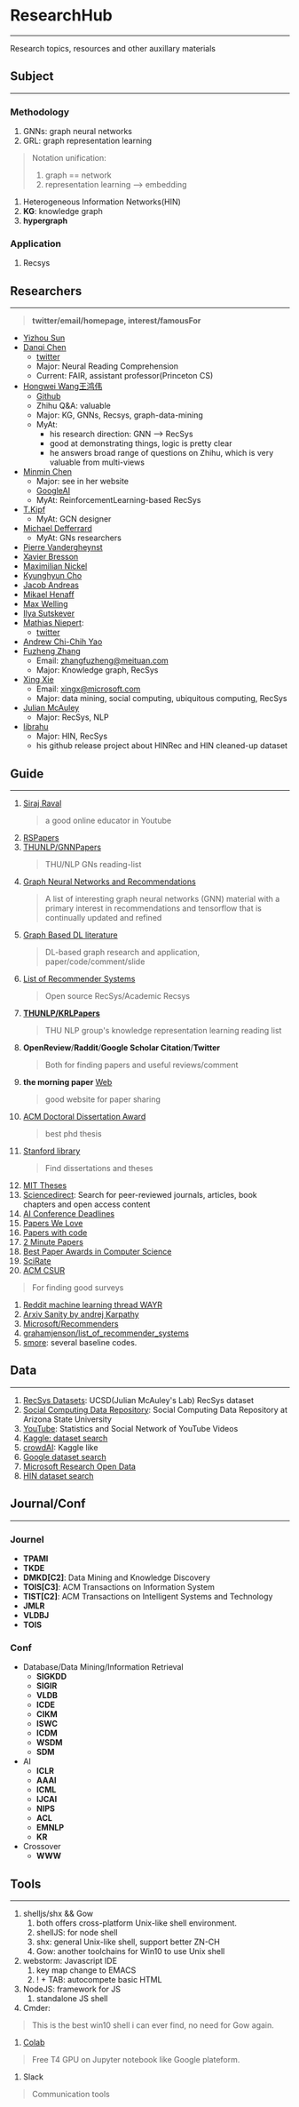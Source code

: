 # ResearchHub
---
Research topics, resources and other auxillary materials

## Subject
---
### Methodology
1. GNNs: graph neural networks
1. GRL: graph representation learning
  > Notation unification:
  >   1. graph == network
  >   1. representation learning --> embedding
1. Heterogeneous Information Networks(HIN)
  1. **KG**: knowledge graph
  1. **hypergraph**

### Application
1. Recsys

## Researchers
---
> **twitter/email/homepage, interest/famousFor**
* [Yizhou Sun](http://web.cs.ucla.edu/~yzsun/)
* [Danqi Chen](https://cs.stanford.edu/~danqi/)
  * [twitter](https://twitter.com/danqi_chen)
  * Major: Neural Reading Comprehension
  * Current: FAIR, assistant professor(Princeton CS)
* [Hongwei Wang王鸿伟](https://hwwang55.github.io/)
  * [Github](https://github.com/hwwang55)
  * Zhihu Q&A: valuable
  * Major: KG, GNNs, Recsys, graph-data-mining
  * MyAt:
      * his research direction: GNN --> RecSys
      * good at demonstrating things, logic is pretty clear
      * he answers broad range of questions on Zhihu, which is very valuable
        from multi-views
* [Minmin Chen](https://www.cse.wustl.edu/~mchen/)
  * Major: see in her website
  * [GoogleAI](https://ai.google/research/people/106011)
  * MyAt: ReinforcementLearning-based RecSys
* [T.Kipf](http://tkipf.github.io/)
  * MyAt: GCN designer
* [Michael Defferrard](http://deff.ch/)
  * MyAt: GNs researchers
* [Pierre Vandergheynst](https://about.me/pierre_vandergheynst)
* [Xavier Bresson](https://twitter.com/xbresson)
* [Maximilian Nickel](https://mnick.github.io/)
* [Kyunghyun Cho](http://www.kyunghyuncho.me/)
* [Jacob Andreas](https://people.eecs.berkeley.edu/~jda/)
* [Mikael Henaff](http://www.mikaelhenaff.net/)
* [Max Welling](https://twitter.com/wellingmax)
* [Ilya Sutskever](https://twitter.com/ilyasut)
* [Mathias Niepert](http://www.matlog.net/): 
  * [twitter](https://twitter.com/Mniepert)
* [Andrew Chi-Chih Yao](http://iiis.tsinghua.edu.cn/en/yao/)
* [Fuzheng Zhang]()
  * Email: zhangfuzheng@meituan.com
  * Major: Knowledge graph, RecSys
* [Xing Xie](https://www.microsoft.com/en-us/research/people/xingx/)
  * Email: xingx@microsoft.com
  * Major: data mining, social computing, ubiquitous computing, RecSys
* [Julian McAuley](https://cseweb.ucsd.edu/~jmcauley/)
  * Major: RecSys, NLP
* [librahu](https://github.com/librahu)
  * Major: HIN, RecSys
  * his github release project about HINRec and HIN cleaned-up dataset

## Guide
---
1. [Siraj Raval](https://www.youtube.com/channel/UCWN3xxRkmTPmbKwht9FuE5A)
    > a good online educator in Youtube
1. [RSPapers](https://github.com/hongleizhang/RSPapers)
1. [THUNLP/GNNPapers](https://github.com/thunlp/GNNPapers)
    > THU/NLP GNs reading-list
1. [Graph Neural Networks and Recommendations](https://github.com/yazdotai/graph-networks)
    > A list of interesting graph neural networks (GNN) material with 
      a primary interest in recommendations and tensorflow that is 
      continually updated and refined
1. [Graph Based DL literature](https://github.com/naganandy/graph-based-deep-learning-literature/blob/master/conference-publications/README.md)
    > DL-based graph research and application, paper/code/comment/slide
1. [List of Recommender Systems](https://github.com/grahamjenson/list_of_recommender_systems)
    > Open source RecSys/Academic Recsys
1. [**THUNLP/KRLPapers**](https://github.com/thunlp/KRLPapers)
    > THU NLP group's knowledge representation learning reading list
1. **OpenReview**/**Raddit**/**Google Scholar Citation**/**Twitter**
    > Both for finding papers and useful reviews/comment
1. **the morning paper** [Web](https://blog.acolyer.org/)
    > good website for paper sharing
1. [ACM Doctoral Dissertation Award](https://awards.acm.org/award_winners?year=&award=146&region=&submit=Submit&isSpecialCategory=)
    > best phd thesis
1. [Stanford library](http://sulair.stanford.edu/guides/find-dissertations-and-theses)
    > Find dissertations and theses
1. [MIT Theses](https://dspace.mit.edu)
1. [Sciencedirect](https://www.sciencedirect.com/): Search for peer-reviewed journals, articles, book chapters and open access content
1. [AI Conference Deadlines](https://aideadlin.es/)
1. [Papers We Love](https://github.com/papers-we-love/papers-we-love)
1. [Papers with code](https://paperswithcode.com/sota)
1. [2 Minute Papers](https://www.youtube.com/user/keeroyz)
1. [Best Paper Awards in Computer Science](http://jeffhuang.com/best_paper_awards.html)
1. [SciRate](https://scirate.com/)
1. [ACM CSUR](https://csur.acm.org/index.cfm)
  > For finding good surveys
1. [Reddit machine learning thread WAYR](https://www.reddit.com/r/MachineLearning/comments/bqlb3v/d_machine_learning_wayr_what_are_you_reading_week/) 
1. [Arxiv Sanity by andrej Karpathy](http://www.arxiv-sanity.com/)
1. [Microsoft/Recommenders](https://github.com/Microsoft/Recommenders)
1. [grahamjenson/list_of_recommender_systems](https://github.com/grahamjenson/list_of_recommender_systems)
1. [smore](https://github.com/cnclabs/smore): several baseline codes.


## Data
---
1. [RecSys Datasets](https://cseweb.ucsd.edu/~jmcauley/datasets.html): UCSD(Julian McAuley's Lab) RecSys dataset
1. [Social Computing Data Repository](http://socialcomputing.asu.edu/pages/home): Social Computing Data Repository at Arizona State University
1. [YouTube](http://netsg.cs.sfu.ca/youtubedata/): Statistics and Social Network of YouTube Videos
1. [Kaggle: dataset search](https://www.kaggle.com/)
1. [crowdAI](https://www.crowdai.org/): Kaggle like
1. [Google dataset search](https://toolbox.google.com/datasetsearch)
1. [Microsoft Research Open Data](https://msropendata.com/)
1. [HIN dataset search](http://shichuan.org/HIN_dataset.html)


## Journal/Conf
---
### Journel
* **TPAMI**
* **TKDE**
* **DMKD[C2]**: Data Mining and Knowledge Discovery
* **TOIS[C3]**: ACM Transactions on Information System
* **TIST[C2]**: ACM Transactions on Intelligent Systems and Technology
* **JMLR**
* **VLDBJ**
* **TOIS**
### Conf
* Database/Data Mining/Information Retrieval
  * **SIGKDD**
  * **SIGIR**
  * **VLDB**
  * **ICDE**
  * **CIKM**
  * **ISWC**
  * **ICDM**
  * **WSDM**
  * **SDM**
* AI
  * **ICLR**
  * **AAAI**
  * **ICML**
  * **IJCAI**
  * **NIPS**
  * **ACL**
  * **EMNLP**
  * **KR**
* Crossover
  * **WWW**

## Tools
---
1. shelljs/shx && Gow
    1. both offers cross-platform Unix-like shell environment.
    1. shellJS: for node shell
    1. shx: general Unix-like shell, support better ZN-CH
    1. Gow: another toolchains for Win10 to use Unix shell
1. webstorm: Javascript IDE
    1. key map change to EMACS
    1. ! + TAB: autocompete basic HTML
1. NodeJS: framework for JS
    1. standalone JS shell
1. Cmder:
> This is the best win10 shell i can ever find, no need for Gow again.
1. [Colab](https://colab.research.google.com/)
> Free T4 GPU on Jupyter notebook like Google plateform.
1. Slack
> Communication tools
